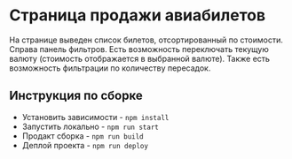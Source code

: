# Страница продажи авиабилетов

На странице выведен список билетов, отсортированный по стоимости. Справа панель фильтров. Есть возможность переключать текущую валюту (стоимость отображается в выбранной валюте). Также есть возможность фильтрации по количеству пересадок.

## Инструкция по сборке

- Установить зависимости - `npm install`
- Запустить локально - `npm run start`
- Продакт сборка - `npm run build`
- Деплой проекта - `npm run deploy`
